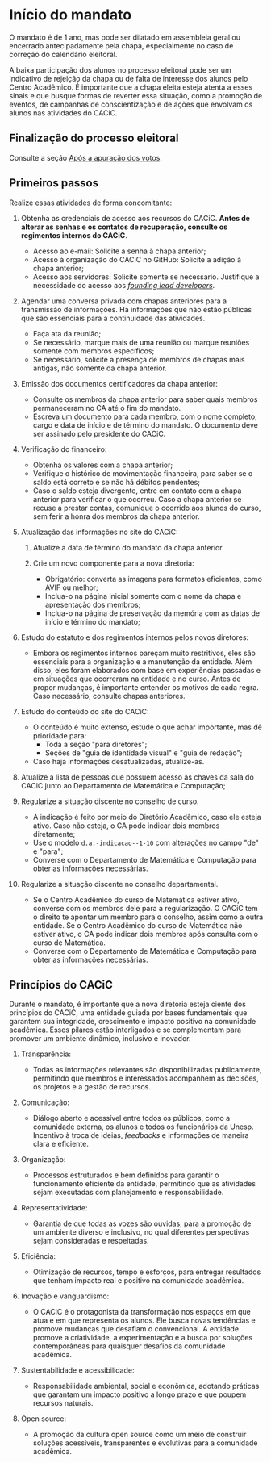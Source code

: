 # Início do mandato

O mandato é de 1 ano, mas pode ser dilatado em assembleia geral ou encerrado antecipadamente pela chapa, especialmente no caso de correção do calendário eleitoral.

A baixa participação dos alunos no processo eleitoral pode ser um indicativo de rejeição da chapa ou de falta de interesse dos alunos pelo Centro Acadêmico. É importante que a chapa eleita esteja atenta a esses sinais e que busque formas de reverter essa situação, como a promoção de eventos, de campanhas de conscientização e de ações que envolvam os alunos nas atividades do CACiC.

## Finalização do processo eleitoral

Consulte a seção [Após a apuração dos votos](../Eleições.md#após-a-apuração-dos-votos).

## Primeiros passos

Realize essas atividades de forma concomitante:

1. Obtenha as credenciais de acesso aos recursos do CACiC. **Antes de alterar as senhas e os contatos de recuperação, consulte os regimentos internos do CACiC**.

   - Acesso ao e-mail: Solicite a senha à chapa anterior;
   - Acesso à organização do CACiC no GitHub: Solicite a adição à chapa anterior;
   - Acesso aos servidores: Solicite somente se necessário. Justifique a necessidade do acesso aos [_founding lead developers_](https://docs.fctapp.cacic.dev.br/Geral/Especifica%C3%A7%C3%B5es%20gerais/Auditing#founding-lead-developers).

1. Agendar uma conversa privada com chapas anteriores para a transmissão de informações. Há informações que não estão públicas que são essenciais para a continuidade das atividades.

   - Faça ata da reunião;
   - Se necessário, marque mais de uma reunião ou marque reuniões somente com membros específicos;
   - Se necessário, solicite a presença de membros de chapas mais antigas, não somente da chapa anterior.

1. Emissão dos documentos certificadores da chapa anterior:

   - Consulte os membros da chapa anterior para saber quais membros permaneceram no CA até o fim do mandato.
   - Escreva um documento para cada membro, com o nome completo, cargo e data de início e de término do mandato. O documento deve ser assinado pelo presidente do CACiC.

1. Verificação do financeiro:

   - Obtenha os valores com a chapa anterior;
   - Verifique o histórico de movimentação financeira, para saber se o saldo está correto e se não há débitos pendentes;
   - Caso o saldo esteja divergente, entre em contato com a chapa anterior para verificar o que ocorreu. Caso a chapa anterior se recuse a prestar contas, comunique o ocorrido aos alunos do curso, sem ferir a honra dos membros da chapa anterior.

1. Atualização das informações no site do CACiC:

   1. Atualize a data de término do mandato da chapa anterior.
   1. Crie um novo componente para a nova diretoria:

      - Obrigatório: converta as imagens para formatos eficientes, como AVIF ou melhor;
      - Inclua-o na página inicial somente com o nome da chapa e apresentação dos membros;
      - Inclua-o na página de preservação da memória com as datas de início e término do mandato;

1. Estudo do estatuto e dos regimentos internos pelos novos diretores:

   - Embora os regimentos internos pareçam muito restritivos, eles são essenciais para a organização e a manutenção da entidade. Além disso, eles foram elaborados com base em experiências passadas e em situações que ocorreram na entidade e no curso. Antes de propor mudanças, é importante entender os motivos de cada regra. Caso necessário, consulte chapas anteriores.

1. Estudo do conteúdo do site do CACiC:

   - O conteúdo é muito extenso, estude o que achar importante, mas dê prioridade para:
     - Toda a seção "para diretores";
     - Seções de "guia de identidade visual" e "guia de redação";
   - Caso haja informações desatualizadas, atualize-as.

1. Atualize a lista de pessoas que possuem acesso às chaves da sala do CACiC junto ao Departamento de Matemática e Computação;

1. Regularize a situação discente no conselho de curso.

   - A indicação é feito por meio do Diretório Acadêmico, caso ele esteja ativo. Caso não esteja, o CA pode indicar dois membros diretamente;
   - Use o modelo `d.a.-indicacao--1-10` com alterações no campo "de" e "para";
   - Converse com o Departamento de Matemática e Computação para obter as informações necessárias.

1. Regularize a situação discente no conselho departamental.
   - Se o Centro Acadêmico do curso de Matemática estiver ativo, converse com os membros dele para a regularização. O CACiC tem o direito te apontar um membro para o conselho, assim como a outra entidade. Se o Centro Acadêmico do curso de Matemática não estiver ativo, o CA pode indicar dois membros após consulta com o curso de Matemática.
   - Converse com o Departamento de Matemática e Computação para obter as informações necessárias.

## Princípios do CACiC

Durante o mandato, é importante que a nova diretoria esteja ciente dos princípios do CACiC, uma entidade guiada por bases fundamentais que garantem sua integridade, crescimento e impacto positivo na comunidade acadêmica. Esses pilares estão interligados e se complementam para promover um ambiente dinâmico, inclusivo e inovador.

1. Transparência:

   - Todas as informações relevantes são disponibilizadas publicamente, permitindo que membros e interessados acompanhem as decisões, os projetos e a gestão de recursos.

1. Comunicação:

   - Diálogo aberto e acessível entre todos os públicos, como a comunidade externa, os alunos e todos os funcionários da Unesp. Incentivo à troca de ideias, _feedbacks_ e informações de maneira clara e eficiente.

1. Organização:

   - Processos estruturados e bem definidos para garantir o funcionamento eficiente da entidade, permitindo que as atividades sejam executadas com planejamento e responsabilidade.

1. Representatividade:

   - Garantia de que todas as vozes são ouvidas, para a promoção de um ambiente diverso e inclusivo, no qual diferentes perspectivas sejam consideradas e respeitadas.

1. Eficiência:

   - Otimização de recursos, tempo e esforços, para entregar resultados que tenham impacto real e positivo na comunidade acadêmica.

1. Inovação e vanguardismo:

   - O CACiC é o protagonista da transformação nos espaços em que atua e em que representa os alunos. Ele busca novas tendências e promove mudanças que desafiam o convencional. A entidade promove a criatividade, a experimentação e a busca por soluções contemporâneas para quaisquer desafios da comunidade acadêmica.

1. Sustentabilidade e acessibilidade:

   - Responsabilidade ambiental, social e econômica, adotando práticas que garantam um impacto positivo a longo prazo e que poupem recursos naturais.

1. Open source:

   - A promoção da cultura open source como um meio de construir soluções acessíveis, transparentes e evolutivas para a comunidade acadêmica.
